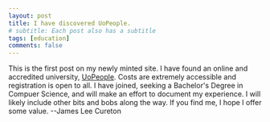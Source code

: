 ```yaml
---
layout: post
title: I have discovered UoPeople.
# subtitle: Each post also has a subtitle
tags: [education]
comments: false
---
```


This is the first post on my newly minted site.  I have found an online and accredited university, [UoPeople](https://uopeople.edu/).  Costs are extremely accessible and registration is open to all.  I have joined, seeking a Bachelor's Degree in Compuer Science, and will make an effort to document my experience.  I will likely include other bits and bobs along the way.  If you find me, I hope I offer some value.  --James Lee Cureton
